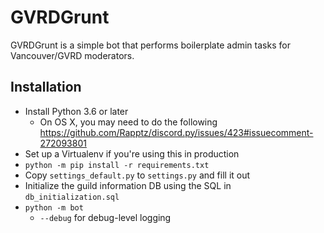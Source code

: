 GVRDGrunt
=========

GVRDGrunt is a simple bot that performs boilerplate admin tasks for Vancouver/GVRD moderators.

Installation
------------

* Install Python 3.6 or later
    * On OS X, you may need to do the following https://github.com/Rapptz/discord.py/issues/423#issuecomment-272093801
* Set up a Virtualenv if you're using this in production
* `python -m pip install -r requirements.txt`
* Copy `settings_default.py` to `settings.py` and fill it out
* Initialize the guild information DB using the SQL in `db_initialization.sql`
* `python -m bot`
    * `--debug` for debug-level logging

